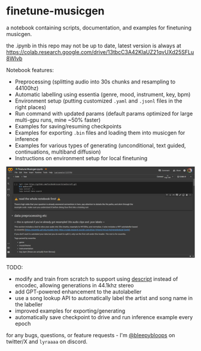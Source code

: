 # finetune-musicgen
a notebook containing scripts, documentation, and examples for finetuning musicgen.

the .ipynb in this repo may not be up to date, latest version is always at https://colab.research.google.com/drive/13tbcC3A42KlaUZ21qvUXd25SFLu8WIvb

Notebook features:
- Preprocessing (splitting audio into 30s chunks and resampling to 44100hz)
- Automatic labelling using essentia (genre, mood, instrument, key, bpm)
- Environment setup (putting customized `.yaml` and `.jsonl` files in the right places)
- Run command with updated params (default params optimized for large multi-gpu runs, mine ~50% faster)
- Examples for saving/resuming checkpoints
- Examples for exporting `.bin` files and loading them into musicgen for inference
- Examples for various types of generating (unconditional, text guided, continuations, multiband diffusion)
- Instructions on environment setup for local finetuning

![screenshot of the first section of the colab notebook](notebook%20example.png)

TODO:
- modify and train from scratch to support using [descript](https://github.com/descriptinc/descript-audio-codec) instead of encodec, allowing generations in 44.1khz stereo
- add GPT-powered enhancement to the autolabeller
- use a song lookup API to automatically label the artist and song name in the labeller
- improved examples for exporting/generating
- automatically save checkpoint to drive and run inference example every epoch

for any bugs, questions, or feature requests - I'm [@bleepybloops](https://twitter.com/bleepybloops) on twitter/X and `lyraaaa` on discord. 
